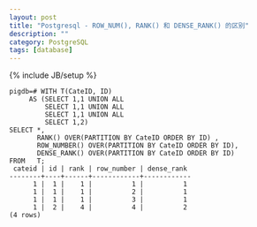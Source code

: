 ```yaml
---
layout: post
title: "Postgresql - ROW_NUM(), RANK() 和 DENSE_RANK() 的区别"
description: ""
category: PostgreSQL
tags: [database]
---
```

{% include JB/setup %}

	pigdb=# WITH T(CateID, ID)
	     AS (SELECT 1,1 UNION ALL
	         SELECT 1,1 UNION ALL
	         SELECT 1,1 UNION ALL
	         SELECT 1,2)
	SELECT *,
	       RANK() OVER(PARTITION BY CateID ORDER BY ID) ,
	       ROW_NUMBER() OVER(PARTITION BY CateID ORDER BY ID),
	       DENSE_RANK() OVER(PARTITION BY CateID ORDER BY ID)
	FROM   T;
	 cateid | id | rank | row_number | dense_rank
	--------+----+------+------------+------------
	      1 |  1 |    1 |          1 |          1
	      1 |  1 |    1 |          2 |          1
	      1 |  1 |    1 |          3 |          1
	      1 |  2 |    4 |          4 |          2
	(4 rows)